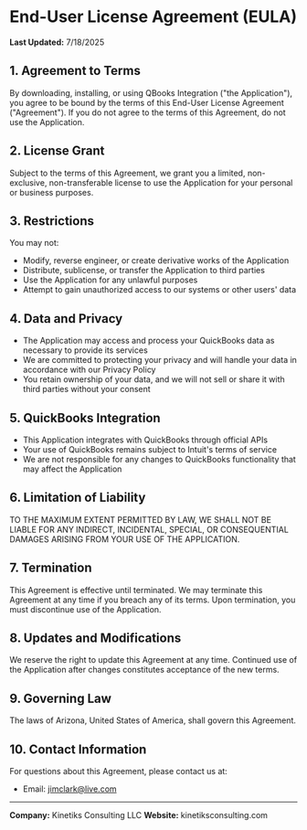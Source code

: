 # End-User License Agreement (EULA)

**Last Updated:** 7/18/2025

## 1. Agreement to Terms

By downloading, installing, or using QBooks Integration ("the Application"), you agree to be bound by the terms of this End-User License Agreement ("Agreement"). If you do not agree to the terms of this Agreement, do not use the Application.

## 2. License Grant

Subject to the terms of this Agreement, we grant you a limited, non-exclusive, non-transferable license to use the Application for your personal or business purposes.

## 3. Restrictions

You may not:
- Modify, reverse engineer, or create derivative works of the Application
- Distribute, sublicense, or transfer the Application to third parties
- Use the Application for any unlawful purposes
- Attempt to gain unauthorized access to our systems or other users' data

## 4. Data and Privacy

- The Application may access and process your QuickBooks data as necessary to provide its services
- We are committed to protecting your privacy and will handle your data in accordance with our Privacy Policy
- You retain ownership of your data, and we will not sell or share it with third parties without your consent

## 5. QuickBooks Integration

- This Application integrates with QuickBooks through official APIs
- Your use of QuickBooks remains subject to Intuit's terms of service
- We are not responsible for any changes to QuickBooks functionality that may affect the Application

## 6. Limitation of Liability

TO THE MAXIMUM EXTENT PERMITTED BY LAW, WE SHALL NOT BE LIABLE FOR ANY INDIRECT, INCIDENTAL, SPECIAL, OR CONSEQUENTIAL DAMAGES ARISING FROM YOUR USE OF THE APPLICATION.

## 7. Termination

This Agreement is effective until terminated. We may terminate this Agreement at any time if you breach any of its terms. Upon termination, you must discontinue use of the Application.

## 8. Updates and Modifications

We reserve the right to update this Agreement at any time. Continued use of the Application after changes constitutes acceptance of the new terms.

## 9. Governing Law

The laws of Arizona, United States of America, shall govern this Agreement.

## 10. Contact Information

For questions about this Agreement, please contact us at:
- Email: jimclark@live.com


---

**Company:** Kinetiks Consulting LLC
**Website:** kinetiksconsulting.com
